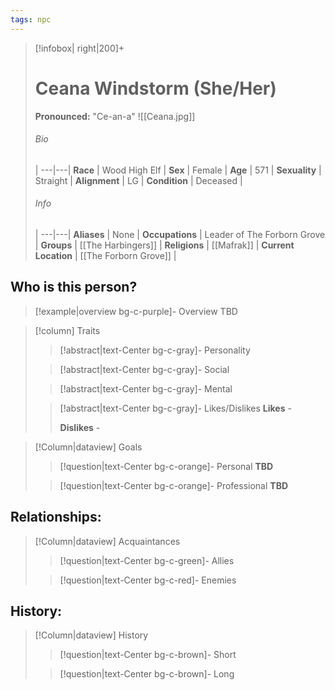 ```yaml
---
tags: npc
---
```

> [!infobox| right|200]+
> # Ceana Windstorm (She/Her)
> **Pronounced:**  "Ce-an-a"
> ![[Ceana.jpg]]
> ###### Bio
>  |
> ---|---|
> **Race** | Wood High Elf |
> **Sex** | Female |
> **Age** | 571 |
> **Sexuality** | Straight |
> **Alignment** | LG |
> **Condition** | Deceased |
> ###### Info
>  |
> ---|---|
> **Aliases** | None |
> **Occupations** | Leader of The Forborn Grove |
> **Groups** | [[The Harbingers]]  |
> **Religions** | [[Mafrak]] |
> **Current Location** | [[The Forborn Grove]]  |

## Who is this person?
> [!example|overview bg-c-purple]- Overview 
> TBD


> [!column] Traits
>> [!abstract|text-Center bg-c-gray]- Personality
>>  
>
>
>> [!abstract|text-Center bg-c-gray]- Social
>> 
>
>
>> [!abstract|text-Center bg-c-gray]- Mental
>> 
>
>
>> [!abstract|text-Center bg-c-gray]- Likes/Dislikes
>> **Likes** - 
>>  
>> **Dislikes** - 


> [!Column|dataview] Goals
>> [!question|text-Center bg-c-orange]- Personal
>>  **TBD**
>
>
>> [!question|text-Center bg-c-orange]- Professional
>>  **TBD**
>


## Relationships:

> [!Column|dataview] Acquaintances
>> [!question|text-Center bg-c-green]- Allies
>>   
>
>
>> [!question|text-Center bg-c-red]- Enemies
>>   
>

## History:
> [!Column|dataview] History
>> [!question|text-Center bg-c-brown]- Short
>>   
>
>
>> [!question|text-Center bg-c-brown]- Long
>>   
>